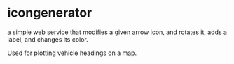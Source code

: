 icongenerator
=============

a simple web service that modifies a given arrow icon, and rotates it, adds a label, and changes its color. 

Used for plotting vehicle headings on a map.

